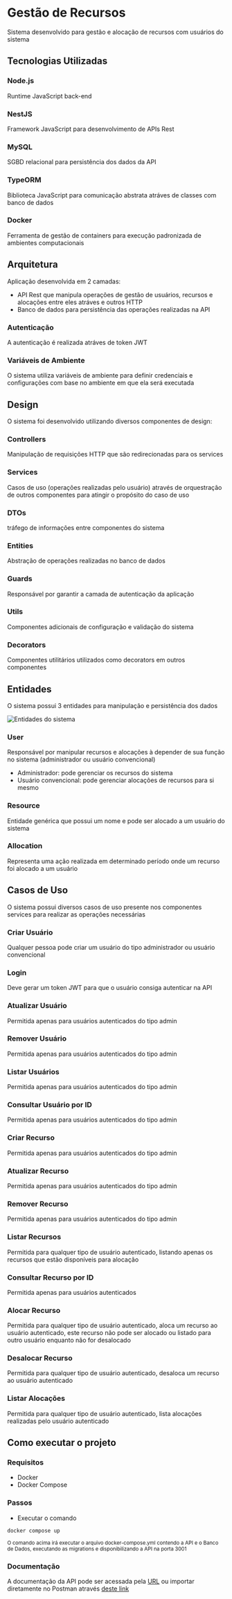 # Gestão de Recursos
Sistema desenvolvido para gestão e alocação de recursos com usuários do sistema

## Tecnologias Utilizadas

### Node.js
Runtime JavaScript back-end

### NestJS
Framework JavaScript para desenvolvimento de APIs Rest

### MySQL
SGBD relacional para persistência dos dados da API

### TypeORM
Biblioteca JavaScript para comunicação abstrata atráves de classes com banco de dados

### Docker
Ferramenta de gestão de containers para execução padronizada de ambientes computacionais

## Arquitetura
Aplicação desenvolvida em 2 camadas:
* API Rest que manipula operações de gestão de usuários, recursos e alocações entre eles atráves e outros HTTP
* Banco de dados para persistência das operações realizadas na API

### Autenticação
A autenticação é realizada atráves de token JWT

### Variáveis de Ambiente
O sistema utiliza variáveis de ambiente para definir credenciais e configurações com base no ambiente em que ela será executada

## Design
O sistema foi desenvolvido utilizando diversos componentes de design:

### Controllers
Manipulação de requisições HTTP que são redirecionadas para os services

### Services
Casos de uso (operações realizadas pelo usuário) através de orquestração de outros componentes para atingir o propósito do caso de uso

### DTOs
tráfego de informações entre componentes do sistema

### Entities
Abstração de operações realizadas no banco de dados

### Guards
Responsável por garantir a camada de autenticação da aplicação

### Utils
Componentes adicionais de configuração e validação do sistema

### Decorators
Componentes utilitários utilizados como decorators em outros componentes

## Entidades
O sistema possui 3 entidades para manipulação e persistência dos dados

![Entidades do sistema](assets/entities.png)

### User
Responsável por manipular recursos e alocações à depender de sua função no sistema (administrador ou usuário convencional)
* Administrador: pode gerenciar os recursos do sistema
* Usuário convencional: pode gerenciar alocações de recursos para si mesmo

### Resource 
Entidade genérica que possui um nome e pode ser alocado a um usuário do sistema

### Allocation
Representa uma ação realizada em determinado período onde um recurso foi alocado a um usuário 

## Casos de Uso
O sistema possui diversos casos de uso presente nos componentes services para realizar as operações necessárias

### Criar Usuário
Qualquer pessoa pode criar um usuário do tipo administrador ou usuário convencional

### Login
Deve gerar um token JWT para que o usuário consiga autenticar na API

### Atualizar Usuário
Permitida apenas para usuários autenticados do tipo admin

### Remover Usuário
Permitida apenas para usuários autenticados do tipo admin

### Listar Usuários
Permitida apenas para usuários autenticados do tipo admin

### Consultar Usuário por ID
Permitida apenas para usuários autenticados do tipo admin

### Criar Recurso
Permitida apenas para usuários autenticados do tipo admin

### Atualizar Recurso
Permitida apenas para usuários autenticados do tipo admin

### Remover Recurso
Permitida apenas para usuários autenticados do tipo admin

### Listar Recursos
Permitida para qualquer tipo de usuário autenticado, listando apenas os recursos que estão disponíveis para alocação

### Consultar Recurso por ID
Permitida apenas para usuários autenticados

### Alocar Recurso
Permitida para qualquer tipo de usuário autenticado, aloca um recurso ao usuário autenticado, este recurso não pode ser alocado ou listado para outro usuário enquanto não for desalocado

### Desalocar Recurso
Permitida para qualquer tipo de usuário autenticado, desaloca um recurso ao usuário autenticado

### Listar Alocações
Permitida para qualquer tipo de usuário autenticado, lista alocações realizadas pelo usuário autenticado

## Como executar o projeto

### Requisitos 
* Docker
* Docker Compose

### Passos
* Executar o comando
```
docker compose up
```
<small> O comando acima irá executar o arquivo docker-compose.yml contendo a API e o Banco de Dados, executando as migrations e disponibilizando a API na porta 3001 </small>

### Documentação 
A documentação da API pode ser acessada pela [URL](https://documenter.getpostman.com/view/29129381/2sA3rxqDXi) ou importar diretamente no Postman através [deste link](assets/documentation.json)